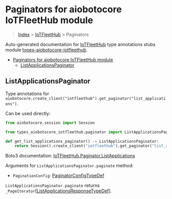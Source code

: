<a id="paginators-for-aiobotocore-iotfleethub-module"></a>

# Paginators for aiobotocore IoTFleetHub module

> [Index](..) > [IoTFleetHub](.) > Paginators

Auto-generated documentation for
[IoTFleetHub](https://boto3.amazonaws.com/v1/documentation/api/latest/reference/services/iotfleethub.html#IoTFleetHub)
type annotations stubs module
[types-aiobotocore-iotfleethub](https://pypi.org/project/types-aiobotocore-iotfleethub/).

- [Paginators for aiobotocore IoTFleetHub module](#paginators-for-aiobotocore-iotfleethub-module)
  - [ListApplicationsPaginator](#listapplicationspaginator)

<a id="listapplicationspaginator"></a>

## ListApplicationsPaginator

Type annotations for
`aiobotocore.create_client("iotfleethub").get_paginator("list_applications")`.

Can be used directly:

```python
from aiobotocore.session import Session

from types_aiobotocore_iotfleethub.paginator import ListApplicationsPaginator

def get_list_applications_paginator() -> ListApplicationsPaginator:
    return Session().create_client("iotfleethub").get_paginator("list_applications")
```

Boto3 documentation:
[IoTFleetHub.Paginator.ListApplications](https://boto3.amazonaws.com/v1/documentation/api/latest/reference/services/iotfleethub.html#IoTFleetHub.Paginator.ListApplications)

Arguments for `ListApplicationsPaginator.paginate` method:

- `PaginationConfig`:
  [PaginatorConfigTypeDef](./type_defs.md#paginatorconfigtypedef)

`ListApplicationsPaginator.paginate` returns
`_PageIterator`\[[ListApplicationsResponseTypeDef](./type_defs.md#listapplicationsresponsetypedef)\].
